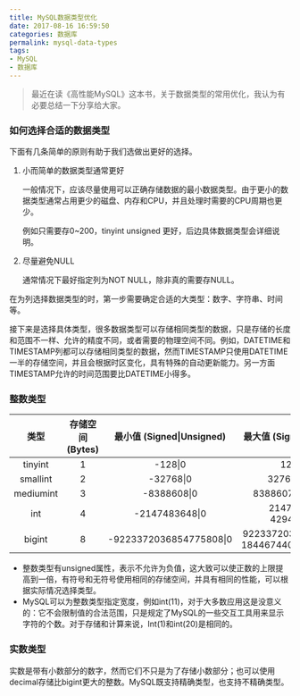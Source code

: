 ```yaml
---
title: MySQL数据类型优化
date: 2017-08-16 16:59:50
categories: 数据库
permalink: mysql-data-types
tags:
- MySQL
- 数据库
---
```


>  最近在读《高性能MySQL》这本书，关于数据类型的常用优化，我认为有必要总结一下分享给大家。

### 如何选择合适的数据类型

下面有几条简单的原则有助于我们选做出更好的选择。

1. 小而简单的数据类型通常更好

   一般情况下，应该尽量使用可以正确存储数据的最小数据类型。由于更小的数据类型通常占用更少的磁盘、内存和CPU，并且处理时需要的CPU周期也更少。

   例如只需要存0~200，tinyint  unsigned 更好，后边具体数据类型会详细说明。<!--more-->

2. 尽量避免NULL

   通常情况下最好指定列为NOT NULL，除非真的需要存NULL。

在为列选择数据类型的时，第一步需要确定合适的大类型：数字、字符串、时间等。

接下来是选择具体类型，很多数据类型可以存储相同类型的数据，只是存储的长度和范围不一样、允许的精度不同，或者需要的物理空间不同。例如，DATETIME和TIMESTAMP列都可以存储相同类型的数据，然而TIMESTAMP只使用DATETIME一半的存储空间，并且会根据时区变化，具有特殊的自动更新能力。另一方面TIMESTAMP允许的时间范围要比DATETIME小得多。

### 整数类型

|    类型     | 存储空间 (Bytes) | 最小值 (Signed\|Unsigned)  |          最大值 (Signed\|Unsigned)          |
| :-------: | :----------: | :---------------------: | :--------------------------------------: |
|  tinyint  |      1       |         -128\|0         |                 127\|255                 |
| smallint  |      2       |        -32768\|0        |              32767\| 65535               |
| mediumint |      3       |       -8388608\|0       |            8388607\| 16777215            |
|    int    |      4       |     -2147483648\|0      |         2147483647\| 4294967295          |
|  bigint   |      8       | -9223372036854775808\|0 | 9223372036854775807\| 18446744073709551615 |

- 整数类型有unsigned属性，表示不允许为负值，这大致可以使正数的上限提高到一倍，有符号和无符号使用相同的存储空间，并具有相同的性能，可以根据实际情况选择类型。
- MySQL可以为整数类型指定宽度，例如int(11)，对于大多数应用这是没意义的：它不会限制值的合法范围，只是规定了MySQL的一些交互工具用来显示字符的个数。对于存储和计算来说，Int(1)和int(20)是相同的。

### 实数类型

实数是带有小数部分的数字，然而它们不只是为了存储小数部分；也可以使用decimal存储比bigint更大的整数。MySQL既支持精确类型，也支持不精确类型。
